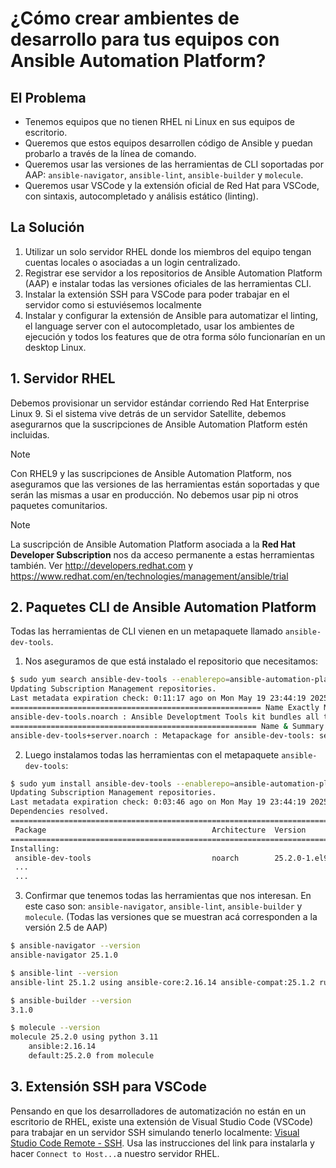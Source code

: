 # ¿Cómo crear ambientes de desarrollo para tus equipos con Ansible Automation Platform?

## El Problema
- Tenemos equipos que no tienen RHEL ni Linux en sus equipos de escritorio.
- Queremos que estos equipos desarrollen código de Ansible y puedan probarlo a través de la línea de comando.
- Queremos usar las versiones de las herramientas de CLI soportadas por AAP: `ansible-navigator`, `ansible-lint`, `ansible-builder` y `molecule`.
- Queremos usar VSCode y la extensión oficial de Red Hat para VSCode, con sintaxis, autocompletado y análisis estático (linting).

## La Solución
1. Utilizar un solo servidor RHEL donde los miembros del equipo tengan cuentas locales o asociadas a un login centralizado. 
2. Registrar ese servidor a los repositorios de Ansible Automation Platform (AAP) e instalar todas las versiones oficiales de las herramientas CLI.
3. Instalar la extensión SSH para VSCode para poder trabajar en el servidor como si estuviésemos localmente
4. Instalar y configurar la extensión de Ansible para automatizar el linting, el language server con el autocompletado, usar los ambientes de ejecución y todos los features que de otra forma sólo funcionarían en un desktop Linux.


## 1. Servidor RHEL 

Debemos provisionar un servidor estándar corriendo Red Hat Enterprise Linux 9. Si el sistema vive detrás de un servidor Satellite, debemos asegurarnos que la suscripciones de Ansible Automation Platform estén incluidas.

> [!NOTE]
> Con RHEL9 y las suscripciones de Ansible Automation Platform, nos aseguramos que las versiones de las herramientas están soportadas y que serán las mismas a usar en producción. No debemos usar pip ni otros paquetes comunitarios.

> [!NOTE]
> La suscripción de Ansible Automation Platform asociada a la __Red Hat Developer Subscription__ nos da acceso permanente a estas herramientas también. Ver http://developers.redhat.com y https://www.redhat.com/en/technologies/management/ansible/trial

## 2. Paquetes CLI de Ansible Automation Platform

Todas las herramientas de CLI vienen en un metapaquete llamado `ansible-dev-tools`. 

1. Nos aseguramos de que está instalado el repositorio que necesitamos:

```sh
$ sudo yum search ansible-dev-tools --enablerepo=ansible-automation-platform-2.5-for-rhel-9-x86_64-rpms
Updating Subscription Management repositories.
Last metadata expiration check: 0:11:17 ago on Mon May 19 23:44:19 2025.
======================================================== Name Exactly Matched: ansible-dev-tools =========================================================
ansible-dev-tools.noarch : Ansible Developtment Tools kit bundles all tools needed for content creation and testing
======================================================= Name & Summary Matched: ansible-dev-tools ========================================================
ansible-dev-tools+server.noarch : Metapackage for ansible-dev-tools: server extra
```

2. Luego instalamos todas las herramientas con el metapaquete `ansible-dev-tools`:

```sh
$ sudo yum install ansible-dev-tools --enablerepo=ansible-automation-platform-2.5-for-rhel-9-x86_64-rpms
Updating Subscription Management repositories.
Last metadata expiration check: 0:03:46 ago on Mon May 19 23:44:19 2025.
Dependencies resolved.
==========================================================================================================================================================
 Package                                     Architecture  Version                    Repository                                                     Size
==========================================================================================================================================================
Installing:
 ansible-dev-tools                           noarch        25.2.0-1.el9ap             ansible-automation-platform-2.5-for-rhel-9-x86_64-rpms         49 k
 ...
 ...
```

3. Confirmar que tenemos todas las herramientas que nos interesan. En este caso son: `ansible-navigator`, `ansible-lint`, `ansible-builder` y `molecule`. (Todas las versiones que se muestran acá corresponden a la versión 2.5 de AAP)

```sh
$ ansible-navigator --version
ansible-navigator 25.1.0

$ ansible-lint --version
ansible-lint 25.1.2 using ansible-core:2.16.14 ansible-compat:25.1.2 ruamel-yaml:0.18.6 ruamel-yaml-clib:0.2.8

$ ansible-builder --version
3.1.0

$ molecule --version
molecule 25.2.0 using python 3.11 
    ansible:2.16.14
    default:25.2.0 from molecule

```

## 3. Extensión SSH para VSCode
Pensando en que los desarrolladores de automatización no están en un escritorio de RHEL, existe una extensión de Visual Studio Code (VSCode) para trabajar en un servidor SSH simulando tenerlo localmente: [Visual Studio Code Remote - SSH](https://marketplace.visualstudio.com/items?itemName=ms-vscode-remote.remote-ssh). Usa las instrucciones del link para instalarla y hacer `Connect to Host...`a nuestro servidor RHEL.

